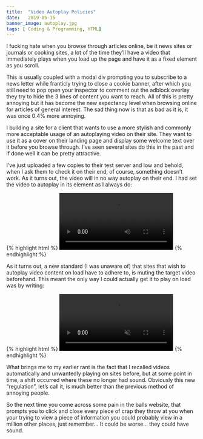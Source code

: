 ```yaml
---
title:  "Video Autoplay Policies"
date:   2019-05-15
banner_image: autoplay.jpg
tags: [ Coding & Programming, HTML]
---
```


I fucking hate when you browse through articles online, be it news sites or journals or cooking sites, a lot of the time they’ll have a video that immediately plays when you load up the page and have it as a fixed element as you scroll. 

<!--more-->

This is usually coupled with a modal div prompting you to subscribe to a news letter while franticly trying to close a cookie banner, after which you still need to pop open your inspector to comment out the adblock overlay they try to hide the 3 lines of content you want to reach. All of  this is pretty annoying but it has become the new expectancy level when browsing online for articles of general interest. The sad thing now is that as bad as it is, it was once 0.4% more annoying.

I building a site for a client that wants to use a more stylish and  commonly more acceptable usage of an autoplaying video on their site. They want to use it as a cover on their landing page and display some welcome text over it before you browse through. I’ve seen several sites do this in the past and if done well it can be pretty attractive.

I’ve just uploaded a few copies to their test server and low and behold, when I ask them to check it on their end, of course, something doesn’t work. As it turns out, the video will in no way autoplay on their end. I had set the video to autoplay in its element as I always do:

{% highlight html %}
      <video id="vidiv" autoplay loop>
          <source id="x" src="x" loop="true" type="video/mp4">
        </video>
{% endhighlight %}

As it turns out, a new standard (I was unaware of) that sites that wish to autoplay video content on load have to adhere to, is muting the target video beforehand. This meant the only way I could actually get it to play on load was by writing:

{% highlight html %}
      <video id="vidiv" autoplay muted loop>
          <source id="x" src="x" loop="true" type="video/mp4">
        </video>
{% endhighlight %}


What brings me to my earlier rant is the fact that I recalled videos automatically and unwantedly playing on sites before, but at some point in time, a shift occurred where these no longer had sound. Obviously this new “regulation”, let’s call it, is much better than the previous method of annoying people. 

So the next time you come across some pain in the balls website, that prompts you to click and close every piece of crap they throw at you when your trying to view a piece of information you could probably view in a million other places, just remember… It could be worse… they could have sound.

